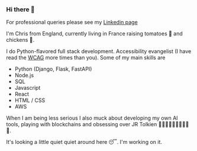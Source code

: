 ### Hi there 👋

For professional queries please see my [Linkedin page](https://www.linkedin.com/in/christopher-berry-346442253/)

I'm Chris from England, currently living in France raising tomatoes 🍅 and chickens 🐔.

I do Python-flavored full stack development. Accessibility evangelist (I have read the [WCAG](https://www.w3.org/WAI/standards-guidelines/wcag/) more times than you). Some of my main skills are

- Python (Django, Flask, FastAPI)
- Node.js
- SQL
- Javascript
- React
- HTML / CSS
- AWS

When I am being less serious I also muck about developing my own AI tools, playing with blockchains and obsessing over JR Tolkien 💍🧙🧒🧒🧒🧒👨👨🧔🧝.

It's looking a little quiet quiet around here 😴. I'm working on it.
